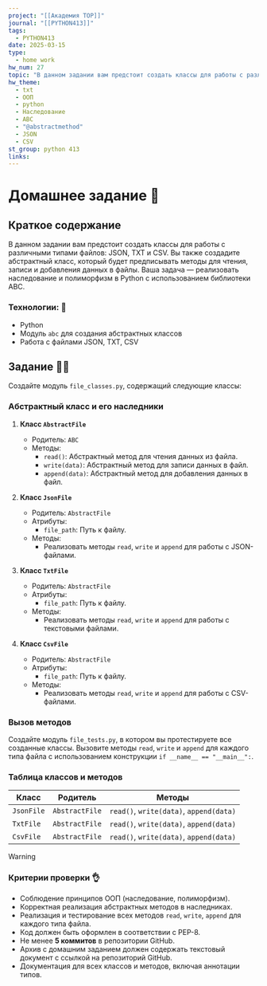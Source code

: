 ```yaml
---
project: "[[Академия TOP]]"
journal: "[[PYTHON413]]"
tags:
  - PYTHON413
date: 2025-03-15
type:
  - home work
hw_num: 27
topic: "В данном задании вам предстоит создать классы для работы с различными типами файлов: JSON, TXT и CSV. Вы также создадите абстрактный класс, который будет предписывать методы для чтения, записи и добавления данных в файлы. Ваша задача — реализовать наследование и полиморфизм в Python с использованием библиотеки ABC."
hw_theme:
  - txt
  - ООП
  - python
  - Наследование
  - ABC
  - "@abstractmethod"
  - JSON
  - CSV
st_group: python 413
links:
---
```

# Домашнее задание 📃

## Краткое содержание

В данном задании вам предстоит создать классы для работы с различными типами файлов: JSON, TXT и CSV. Вы также создадите абстрактный класс, который будет предписывать методы для чтения, записи и добавления данных в файлы. Ваша задача — реализовать наследование и полиморфизм в Python с использованием библиотеки ABC.

### Технологии: 🦾
- Python
- Модуль `abc` для создания абстрактных классов
- Работа с файлами JSON, TXT, CSV

## Задание 👷‍♂️

Создайте модуль `file_classes.py`, содержащий следующие классы:

### Абстрактный класс и его наследники

1. **Класс `AbstractFile`**
   - Родитель: `ABC`
   - Методы:
     - `read()`: Абстрактный метод для чтения данных из файла.
     - `write(data)`: Абстрактный метод для записи данных в файл.
     - `append(data)`: Абстрактный метод для добавления данных в файл.

2. **Класс `JsonFile`**
   - Родитель: `AbstractFile`
   - Атрибуты:
     - `file_path`: Путь к файлу.
   - Методы:
     - Реализовать методы `read`, `write` и `append` для работы с JSON-файлами.

3. **Класс `TxtFile`**
   - Родитель: `AbstractFile`
   - Атрибуты:
     - `file_path`: Путь к файлу.
   - Методы:
     - Реализовать методы `read`, `write` и `append` для работы с текстовыми файлами.

4. **Класс `CsvFile`**
   - Родитель: `AbstractFile`
   - Атрибуты:
     - `file_path`: Путь к файлу.
   - Методы:
     - Реализовать методы `read`, `write` и `append` для работы с CSV-файлами.

### Вызов методов

Создайте модуль `file_tests.py`, в котором вы протестируете все созданные классы. Вызовите методы `read`, `write` и `append` для каждого типа файла с использованием конструкции `if __name__ == "__main__":`.

### Таблица классов и методов

| Класс    | Родитель     | Методы                           |
| -------- | ------------ | -------------------------------- |
| `JsonFile` | `AbstractFile` | `read()`, `write(data)`, `append(data)` |
| `TxtFile` | `AbstractFile` | `read()`, `write(data)`, `append(data)` |
| `CsvFile` | `AbstractFile` | `read()`, `write(data)`, `append(data)` |

>[!warning]
>### Критерии проверки 👌
>- Соблюдение принципов ООП (наследование, полиморфизм).
>- Корректная реализация абстрактных методов в наследниках.
>- Реализация и тестирование всех методов `read`, `write`, `append` для каждого типа файла.
>- Код должен быть оформлен в соответствии с PEP-8.
>- Не менее **5 коммитов** в репозитории GitHub.
>- Архив с домашним заданием должен содержать текстовый документ с ссылкой на репозиторий GitHub.
>- Документация для всех классов и методов, включая аннотации типов.


